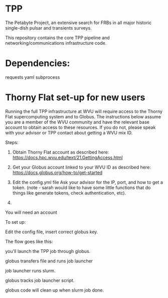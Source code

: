 # TPP
The Petabyte Project, an extensive search for FRBs in all major historic single-dish pulsar and transients surveys.

This repository contains the core TPP pipeline and networking/communications infrastructure code.


# Dependencies:
requests
yaml
subprocess


# Thorny Flat set-up for new users

Running the full TPP infrastructure at WVU will require access to the
Thorny Flat supercomputing system and to Globus. The instructions
below assume you are a member of the WVU community and have the
relevant base account to obtain access to these resources. If you do
not, please speak with your advisor or TPP contact about getting a WVU
mix ID.

Steps:

1. Obtain Thorny Flat account as described here:
https://docs.hpc.wvu.edu/text/21.GettingAccess.html

2. Get your Globus account linked to your WVU ID as described here:
https://docs.globus.org/how-to/get-started

3. Edit the config.yml file
Ask your advisor for the IP, port, and how to get a token. (note - sarah would like to have some little functions that do things like generate tokens, check authentication, etc).

4. 


You will need an account 


To set up:

Edit the config file, insert correct globus key.

The flow goes like this:

you'll launch the TPP job through globus.

globus transfers file and runs job launcher

job launcher runs slurm.

globus tracks job launcher script.

globus code will clean up when slurm job done.

